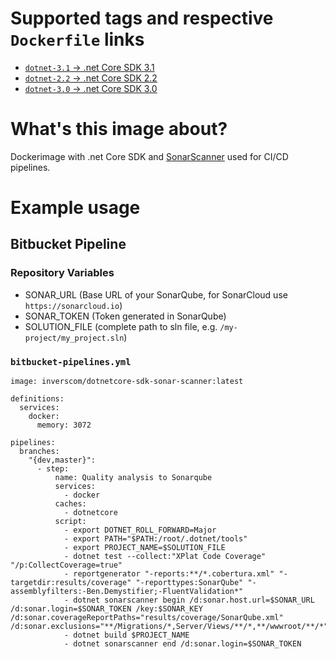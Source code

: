 # Supported tags and respective `Dockerfile` links

- [`dotnet-3.1` -> .net Core SDK 3.1](https://github.com/invers-gmbh/dotnetcore-sdk-sonar-scanner/blob/dotnet-3.1/Dockerfile)
- [`dotnet-2.2` -> .net Core SDK 2.2](https://github.com/invers-gmbh/dotnetcore-sdk-sonar-scanner/blob/dotnet-2.2/Dockerfile)
- [`dotnet-3.0` -> .net Core SDK 3.0](https://github.com/invers-gmbh/dotnetcore-sdk-sonar-scanner/blob/dotnet-3.0/Dockerfile)


# What's this image about?

Dockerimage with .net Core SDK and [SonarScanner](https://docs.sonarqube.org/latest/analysis/scan/sonarscanner/) used for CI/CD pipelines.

# Example usage

## Bitbucket Pipeline

### Repository Variables
- SONAR_URL (Base URL of your SonarQube, for SonarCloud use `https://sonarcloud.io`)
- SONAR_TOKEN (Token generated in SonarQube)
- SOLUTION_FILE (complete path to sln file, e.g. `/my-project/my_project.sln`)

### `bitbucket-pipelines.yml`
```
image: inverscom/dotnetcore-sdk-sonar-scanner:latest

definitions:
  services:
    docker:
      memory: 3072

pipelines:
  branches:
    "{dev,master}": 
      - step:
          name: Quality analysis to Sonarqube
          services:
            - docker
          caches:
            - dotnetcore
          script:
            - export DOTNET_ROLL_FORWARD=Major
            - export PATH="$PATH:/root/.dotnet/tools"
            - export PROJECT_NAME=$SOLUTION_FILE
            - dotnet test --collect:"XPlat Code Coverage" "/p:CollectCoverage=true"
            - reportgenerator "-reports:**/*.cobertura.xml" "-targetdir:results/coverage" "-reporttypes:SonarQube" "-assemblyfilters:-Ben.Demystifier;-FluentValidation*"
            - dotnet sonarscanner begin /d:sonar.host.url=$SONAR_URL /d:sonar.login=$SONAR_TOKEN /key:$SONAR_KEY /d:sonar.coverageReportPaths="results/coverage/SonarQube.xml" /d:sonar.exclusions="**/Migrations/*,Server/Views/**/*,**/wwwroot/**/*"
            - dotnet build $PROJECT_NAME
            - dotnet sonarscanner end /d:sonar.login=$SONAR_TOKEN
```
